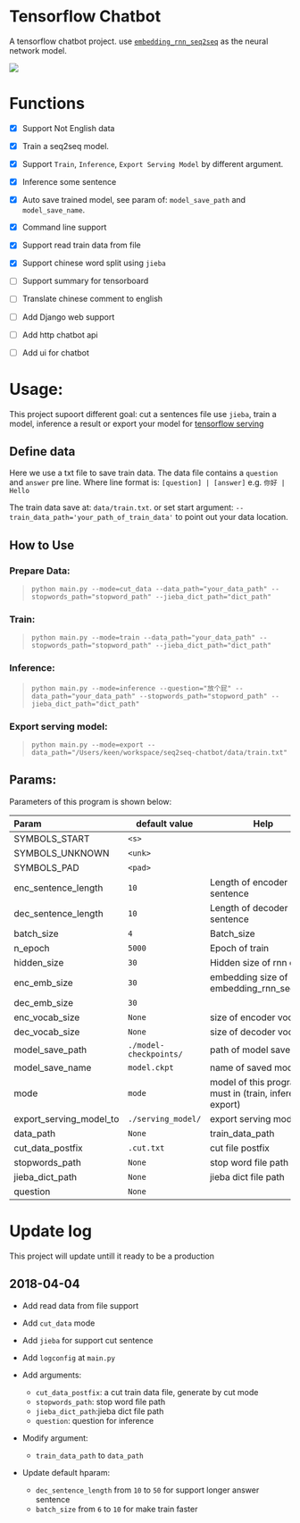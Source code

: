 # Tensorflow Chatbot
A tensorflow chatbot project. use [`embedding_rnn_seq2seq`](https://www.tensorflow.org/api_docs/python/tf/contrib/legacy_seq2seq/embedding_rnn_seq2seq) as the neural network model. 

![](https://ws4.sinaimg.cn/large/006tNc79ly1fq0re9uzhoj31ee0vu4dp.jpg)

# Functions

- [x] Support Not English data
- [x] Train a seq2seq model.
- [x] Support `Train`, `Inference`, `Export Serving Model` by different argument.
- [x] Inference some sentence
- [x] Auto save trained model, see param of: `model_save_path` and `model_save_name`.
- [x] Command line support
- [x] Support read train data from file
- [x] Support chinese word split using `jieba`
- [ ] Support summary for tensorboard 
- [ ] Translate chinese comment to english
- [ ] Add Django web support
- [ ] Add http chatbot api
- [ ] Add ui for chatbot


# Usage:
This project supoort different goal: cut a sentences file use `jieba`, train a model, inference a result or export your model for [tensorflow serving](https://www.tensorflow.org/serving/)

## Define data

Here we use a txt file to save train data. The data file contains a `question` and `answer` pre line.
Where line format is: `[question] | [answer]` e.g. `你好 | Hello`

The train data save at: `data/train.txt`. or set start argument: `--train_data_path='your_path_of_train_data'` to point out your data location.


## How to Use 
### Prepare Data: 

> `python main.py --mode=cut_data --data_path="your_data_path" --stopwords_path="stopword_path" --jieba_dict_path="dict_path"`

### Train:

> `python main.py --mode=train --data_path="your_data_path" --stopwords_path="stopword_path" --jieba_dict_path="dict_path"`

### Inference: 

> `python main.py --mode=inference --question="放个屁" --data_path="your_data_path" --stopwords_path="stopword_path" --jieba_dict_path="dict_path"`

### Export serving model: 

> `python main.py --mode=export --data_path="/Users/keen/workspace/seq2seq-chatbot/data/train.txt"`

## Params:

Parameters of this program is shown below:

| Param                   | default value          | Help                                                      |
| :---------------------- | ---------------------- | --------------------------------------------------------- |
| SYMBOLS_START           | `<s>`                  |                                                           |
| SYMBOLS_UNKNOWN         | `<unk>`                |                                                           |
| SYMBOLS_PAD             | `<pad>`                |                                                           |
| enc_sentence_length     | `10`                   | Length of encoder sentence                                |
| dec_sentence_length     | `10`                   | Length of decoder sentence                                |
| batch_size              | `4`                    | Batch_size                                                |
| n_epoch                 | `5000`                 | Epoch of train                                            |
| hidden_size             | `30`                   | Hidden size of rnn cell                                   |
| enc_emb_size            | `30`                   | embedding size of embedding_rnn_seq2seq                   |
| dec_emb_size            | `30`                   |                                                           |
| enc_vocab_size          | `None`                 | size of encoder vocab                                     |
| dec_vocab_size          | `None`                 | size of decoder vocab                                     |
| model_save_path         | `./model-checkpoints/` | path of model save to                                     |
| model_save_name         | `model.ckpt`           | name of saved model                                       |
| mode                    | `mode`                 | model of this program, must in (train, inference, export) |
| export_serving_model_to | `./serving_model/`     | export serving model to                                   |
| data_path               | `None`                 | train_data_path                                           |
| cut_data_postfix        | `.cut.txt`             | cut file postfix                                          |
| stopwords_path          | `None`                 | stop word file path                                       |
| jieba_dict_path         | `None`                 | jieba dict file path                                      |
| question                | `None`                 |                                                           |

# Update log

This project will update untill it ready to be a production

## 2018-04-04

* Add read data from file support

* Add `cut_data` mode

* Add `jieba` for support cut sentence

* Add `logconfig` at `main.py`

* Add arguments: 

  * `cut_data_postfix`: a cut train data file, generate by cut mode
  * `stopwords_path`: stop word file path
  * `jieba_dict_path`:jieba dict file path
  *  `question`: question for inference

* Modify argument: 

  *  `train_data_path` to `data_path`

* Update default hparam: 

  * `dec_sentence_length` from  `10` to `50` for support longer answer sentence
  *  `batch_size` from `6` to `10` for make train faster

  ​